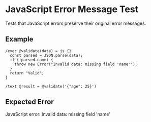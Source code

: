 # JavaScript Error Message Test

Tests that JavaScript errors preserve their original error messages.

## Example

```mlld
/exec @validate(data) = js {}
  const parsed = JSON.parse(data);
  if (!parsed.name) {
    throw new Error("Invalid data: missing field 'name'");
  }
  return "Valid";
}

/text @result = @validate('{"age": 25}')
```

## Expected Error

JavaScript error: Invalid data: missing field 'name'